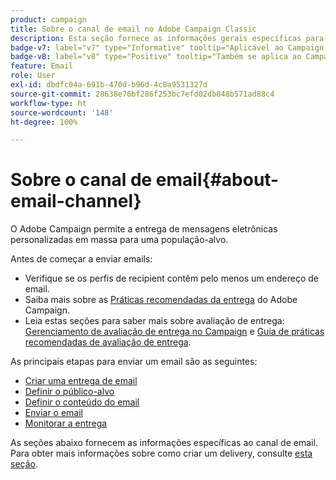 ```yaml
---
product: campaign
title: Sobre o canal de email no Adobe Campaign Classic
description: Esta seção fornece as informações gerais específicas para o canal de email no Adobe Campaign
badge-v7: label="v7" type="Informative" tooltip="Aplicável ao Campaign Classic v7"
badge-v8: label="v8" type="Positive" tooltip="Também se aplica ao Campaign v8"
feature: Email
role: User
exl-id: dbdfc04a-691b-470d-b96d-4c8a9531327d
source-git-commit: 28638e76bf286f253bc7efd02db848b571ad88c4
workflow-type: ht
source-wordcount: '148'
ht-degree: 100%

---
```


# Sobre o canal de email{#about-email-channel}

O Adobe Campaign permite a entrega de mensagens eletrônicas personalizadas em massa para uma população-alvo.

Antes de começar a enviar emails:

* Verifique se os perfis de recipient contêm pelo menos um endereço de email.
* Saiba mais sobre as [Práticas recomendadas da entrega](delivery-best-practices.md) do Adobe Campaign.
* Leia estas seções para saber mais sobre avaliação de entrega: [Gerenciamento de avaliação de entrega no Campaign](about-deliverability.md) e [Guia de práticas recomendadas de avaliação de entrega](https://experienceleague.adobe.com/docs/deliverability-learn/deliverability-best-practice-guide/introduction.html?lang=pt-BR).

As principais etapas para enviar um email são as seguintes:

* [Criar uma entrega de email](creating-an-email-delivery.md)
* [Definir o público-alvo](steps-defining-the-target-population.md)
* [Definir o conteúdo do email](defining-the-email-content.md)
* [Enviar o email](sending-messages.md)
* [Monitorar a entrega](about-delivery-monitoring.md)

As seções abaixo fornecem as informações específicas ao canal de email. Para obter mais informações sobre como criar um delivery, consulte [esta seção](steps-about-delivery-creation-steps.md).
